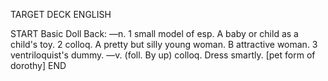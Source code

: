 TARGET DECK
ENGLISH

START
Basic
Doll
Back: —n. 1 small model of esp. A baby or child as a child's toy. 2 colloq. A pretty but silly young woman. B attractive woman. 3 ventriloquist's dummy. —v. (foll. By up) colloq. Dress smartly. [pet form of dorothy]
END
